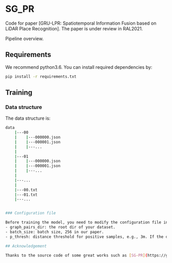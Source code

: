 # SG_PR

Code for paper [GRU-LPR: Spatiotemporal Information Fusion based on LiDAR Place Recognition]. The paper is under review in RAL2021. 


Pipeline overview.


## Requirements
We recommend python3.6. You can install required dependencies by:
```bash
pip install -r requirements.txt
```

## Training

### Data structure

The data structure is:

```bash
data
    |---00
    |    |---000000.json   
    |    |---000001.json
    |    |---...
    |
    |---01
    |    |---000000.json
    |    |---000001.json
    |    |---...
    |
    |---...
    |
    |---00.txt
    |---01.txt
    |---...


### Configuration file

Before training the model, you need to modify the configuration file in ./config according to your needs. The main parameters are as follows:
- graph_pairs_dir: the root dir of your dataset.
- batch_size: batch size, 256 in our paper.
- p_thresh: distance threshold for positive samples, e.g., 3m. If the distance between two samples is less than p_thresh meters, they will be treated as positive samples. The distance threshold for negative samples is set to 20 meters by default. Note that your training sample pairs should not contain samples with a distance greater than p_thresh meters and less than 20 meters.

## Acknowledgement

Thanks to the source code of some great works such as [SG-PR](https://github.com/kxhit/SG_PR), [DGCNN](https://github.com/WangYueFt/dgcnn).
